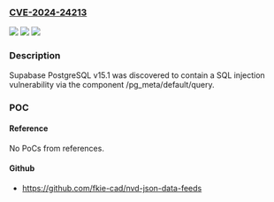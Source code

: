 ### [CVE-2024-24213](https://cve.mitre.org/cgi-bin/cvename.cgi?name=CVE-2024-24213)
![](https://img.shields.io/static/v1?label=Product&message=n%2Fa&color=blue)
![](https://img.shields.io/static/v1?label=Version&message=n%2Fa&color=blue)
![](https://img.shields.io/static/v1?label=Vulnerability&message=n%2Fa&color=brighgreen)

### Description

Supabase PostgreSQL v15.1 was discovered to contain a SQL injection vulnerability via the component /pg_meta/default/query.

### POC

#### Reference
No PoCs from references.

#### Github
- https://github.com/fkie-cad/nvd-json-data-feeds

